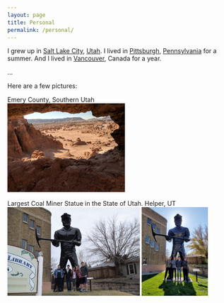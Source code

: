 ```yaml
---
layout: page
title: Personal
permalink: /personal/
---
```


I grew up in [Salt Lake City](https://www.google.com/search?q=salt+lake+city), [Utah](https://www.google.com/search?q=utah).
I lived in [Pittsburgh](https://www.google.com/search?q=pittsburgh), [Pennsylvania](https://www.google.com/search?q=pennsylvania) for a summer.
And I lived in [Vancouver](https://www.google.com/search?q=vancouver), Canada for a year.

...


Here are a few pictures:

Emery County, Southern Utah <br>
<img src="/assets/goblin_window.jpg" alt="goblin" height="200"> <br>

Largest Coal Miner Statue in the State of Utah. Helper, UT <br>
<img src="/assets/coalminer.jpg" alt="coalminer" height="200">
<img src="/assets/coalminer2.jpg" alt="coalminer2" height="200"> <br>

